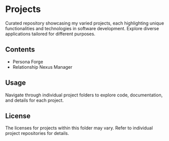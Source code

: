 # Projects
Curated repository showcasing my varied projects, each highlighting unique functionalities and technologies in software development. Explore diverse applications tailored for different purposes.

## Contents
- Persona Forge
- Relationship Nexus Manager

## Usage
Navigate through individual project folders to explore code, documentation, and details for each project.

## License
The licenses for projects within this folder may vary. Refer to individual project repositories for details.
